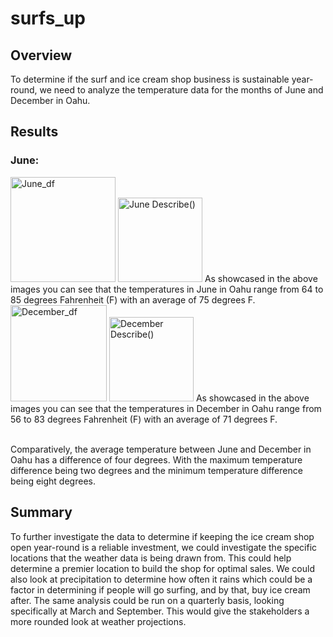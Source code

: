 # surfs_up
## Overview
To determine if the surf and ice cream shop business is sustainable year-round, we need to analyze the temperature data for the months of June and December in Oahu. 

## Results
### June:
<img width="168" alt="June_df" src="https://user-images.githubusercontent.com/106630710/184725958-2da57f1d-76b4-4fd9-a2fd-e4e34a70abc5.png">
<img width="135" alt="June Describe()" src="https://user-images.githubusercontent.com/106630710/184725977-f6a66cf0-b2cc-44a1-88ea-0411dd79354e.png">
As showcased in the above images you can see that the temperatures in June in Oahu range from 64 to 85 degrees Fahrenheit (F) with an average of 75 degrees F. 
<img width="154" alt="December_df" src="https://user-images.githubusercontent.com/106630710/184726533-f0ae3f83-5c90-4aaf-b47c-6bd7805e8a08.png">
<img width="135" alt="December Describe()" src="https://user-images.githubusercontent.com/106630710/184726547-b10eb955-afe4-46dc-a400-8b6a3eea78b2.png">
As showcased in the above images you can see that the temperatures in December in Oahu range from 56 to 83 degrees Fahrenheit (F) with an average of 71 degrees F.  
  
  

<br/>Comparatively, the average temperature between June and December in Oahu has a difference of four degrees. With the maximum temperature difference being two degrees and the minimum temperature difference being eight degrees. 


## Summary
To further investigate the data to determine if keeping the ice cream shop open year-round is a reliable investment, we could investigate the specific locations that the weather data is being drawn from. This could help determine a premier location to build the shop for optimal sales. We could also look at precipitation to determine how often it rains which could be a factor in determining if people will go surfing, and by that, buy ice cream after. The same analysis could be run on a quarterly basis, looking specifically at March and September. This would give the stakeholders a more rounded look at weather projections.

